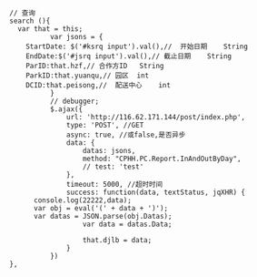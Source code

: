       // 查询
      search (){
        var that = this;
				var jsons = {
          StartDate: $('#ksrq input').val(),//	开始日期	String	
          EndDate:$('#jsrq input').val(),//	截止日期	String	
          ParID:that.hzf,//	合作方ID	String	
          ParkID:that.yuanqu,//	园区	int	
          DCID:that.peisong,//	配送中心	int	
				}
				// debugger;
				$.ajax({
					url: 'http://116.62.171.144/post/index.php',
					type: 'POST', //GET
					async: true, //或false,是否异步
					data: {
						datas: jsons,
						method: "CPHH.PC.Report.InAndOutByDay",
						// test: 'test'
					},
					timeout: 5000, //超时时间
					success: function(data, textStatus, jqXHR) {
            console.log(22222,data);
            var obj = eval('(' + data + ')');
            var datas = JSON.parse(obj.Datas);
						var data = datas.Data;

						that.djlb = data;
					}
				})
      },